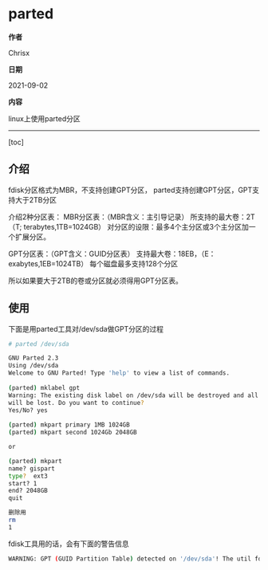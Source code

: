 # parted

**作者**

Chrisx

**日期**

2021-09-02

**内容**

linux上使用parted分区

----

[toc]

## 介绍

fdisk分区格式为MBR，不支持创建GPT分区，
parted支持创建GPT分区，GPT支持大于2TB分区

介绍2种分区表：
MBR分区表：（MBR含义：主引导记录）
所支持的最大卷：2T （T; terabytes,1TB=1024GB）
对分区的设限：最多4个主分区或3个主分区加一个扩展分区。

GPT分区表：（GPT含义：GUID分区表）
支持最大卷：18EB，（E：exabytes,1EB=1024TB）
每个磁盘最多支持128个分区

所以如果要大于2TB的卷或分区就必须得用GPT分区表。

## 使用

下面是用parted工具对/dev/sda做GPT分区的过程

```sh
# parted /dev/sda

GNU Parted 2.3
Using /dev/sda
Welcome to GNU Parted! Type 'help' to view a list of commands.
 
(parted) mklabel gpt
Warning: The existing disk label on /dev/sda will be destroyed and all data on this disk
will be lost. Do you want to continue?
Yes/No? yes
   
(parted) mkpart primary 1MB 1024GB
(parted) mkpart second 1024Gb 2048GB

or

(parted) mkpart
name? gispart
type?  ext3
start? 1
end? 2048GB
quit

删除用
rm
1

```

fdisk工具用的话，会有下面的警告信息

```sh
WARNING: GPT (GUID Partition Table) detected on '/dev/sda'! The util fdisk doesn't support GPT. Use GNU Parted.
```